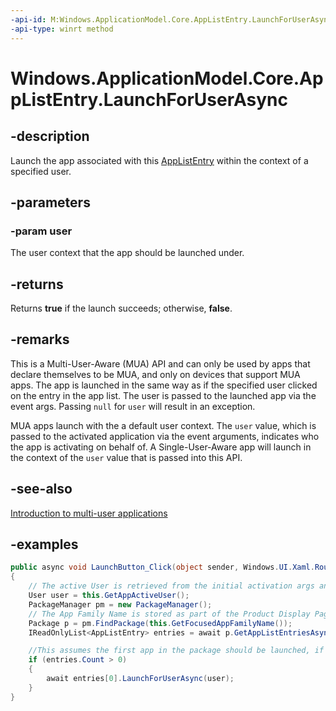 ```yaml
---
-api-id: M:Windows.ApplicationModel.Core.AppListEntry.LaunchForUserAsync(Windows.System.User)
-api-type: winrt method
---
```


<!-- Method syntax.
public IAsyncOperation<bool> AppListEntry.LaunchForUserAsync(User user)
-->

# Windows.ApplicationModel.Core.AppListEntry.LaunchForUserAsync

## -description
Launch the app associated with this [AppListEntry](applistentry.md) within the context of a specified user.

## -parameters
### -param user
The user context that the app should be launched under.

## -returns
Returns **true** if the launch succeeds; otherwise, **false**.

## -remarks
This is a Multi-User-Aware (MUA) API and can only be used by apps that declare themselves to be MUA, and only on devices that support MUA apps.
The app is launched in the same way as if the specified user clicked on the entry in the app list. The user is passed to the launched app via the event args. Passing `null` for `user` will result in an exception.

MUA apps launch with the a default user context. The `user` value, which is passed to the activated application via the event arguments, indicates who the app is activating on behalf of. A Single-User-Aware app will launch in the context of the `user` value that is passed into this API.

## -see-also
[Introduction to multi-user applications](/windows/uwp/xbox-apps/multi-user-applications)

## -examples
```csharp
public async void LaunchButton_Click(object sender, Windows.UI.Xaml.RoutedEventArgs e)
{
    // The active User is retrieved from the initial activation args and validated against list of active users
    User user = this.GetAppActiveUser();
    PackageManager pm = new PackageManager();
    // The App Family Name is stored as part of the Product Display Page
    Package p = pm.FindPackage(this.GetFocusedAppFamilyName());
    IReadOnlyList<AppListEntry> entries = await p.GetAppListEntriesAsync();

    //This assumes the first app in the package should be launched, if there is one in the package
    if (entries.Count > 0)
    {
        await entries[0].LaunchForUserAsync(user);
    }
}
```
